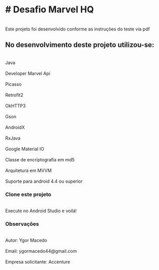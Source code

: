 <br><h1># Desafio Marvel HQ</br></h1>
<br>Este projeto foi desenvolvido conforme as instruções do teste via pdf</br>

<h2> No desenvolvimento deste projeto utilizou-se: </h2>
<br>Java</br>
<br>Developer Marvel Api</br>
<br>Picasso</br>
<br>Retrofit2</br>
<br>OkHTTP3</br>
<br>Gson</br>
<br>AndroidX</br>
<br>RxJava</br>
<br>Google Material IO</br>
<br>Classe de encriptografia em md5</br>
<br>Arquitetura em MVVM</br>
<br>Suporte para android 4.4 ou superior</br>

<h3> Clone este projeto  </h3>
<br>Execute no Android Studio e voilá!</br>

<h3> Observações </h3>
<br>Autor: Ygor Macedo</br>
<br>Email: ygormacedo44@gmail.com</br>
<br>Empresa solicitante: Accenture</br>
